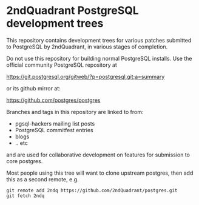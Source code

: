 2ndQuadrant PostgreSQL development trees
===========

This repository contains development trees for various patches submitted to
PostgreSQL by 2ndQuadrant, in various stages of completion.

Do not use this repository for building normal PostgreSQL installs. Use the
official community PostgreSQL repository at

https://git.postgresql.org/gitweb/?p=postgresql.git;a=summary

or its github mirror at:

https://github.com/postgres/postgres

Branches and tags in this repository are linked to from:

* pgsql-hackers mailing list posts
* PostgreSQL commitfest entries
* blogs
* .. etc

and are used for collaborative development on features for submission
to core postgres.

Most people using this tree will want to clone upstream postgres, then
add this as a second remote, e.g.

    git remote add 2ndq https://github.com/2ndQuadrant/postgres.git
    git fetch 2ndq

